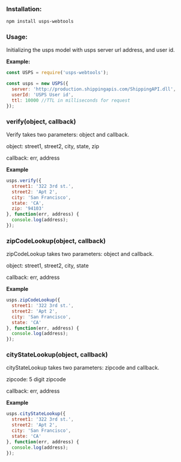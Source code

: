 ### Installation:

``` sh
npm install usps-webtools
```

### Usage:

Initializing the usps model with usps server url address, and user id.

__Example:__

``` js
const USPS = require('usps-webtools');

const usps = new USPS({
  server: 'http://production.shippingapis.com/ShippingAPI.dll',
  userId: 'USPS User id',
  ttl: 10000 //TTL in milliseconds for request
});
```

### verify(object, callback)

Verify takes two parameters: object and callback.

object: street1, street2, city, state, zip

callback: err, address

__Example__

``` js
usps.verify({
  street1: '322 3rd st.',
  street2: 'Apt 2',
  city: 'San Francisco',
  state: 'CA',
  zip: '94103'
}, function(err, address) {
  console.log(address);
});
```

### zipCodeLookup(object, callback)

zipCodeLookup takes two parameters: object and callback.

object: street1, street2, city, state

callback: err, address

__Example__

``` js
usps.zipCodeLookup({
  street1: '322 3rd st.',
  street2: 'Apt 2',
  city: 'San Francisco',
  state: 'CA'
}, function(err, address) {
  console.log(address);
});
```

### cityStateLookup(object, callback)

cityStateLookup takes two parameters: zipcode and callback.

zipcode: 5 digit zipcode

callback: err, address

__Example__

``` js
usps.cityStateLookup({
  street1: '322 3rd st.',
  street2: 'Apt 2',
  city: 'San Francisco',
  state: 'CA'
}, function(err, address) {
  console.log(address);
});
```
